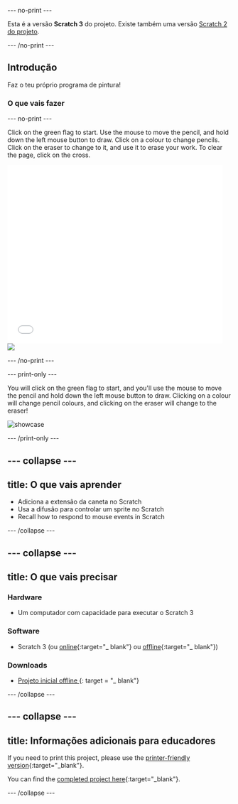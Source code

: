 \--- no-print \---

Esta é a versão **Scratch 3** do projeto. Existe também uma versão [Scratch 2 do projeto](https://projects.raspberrypi.org/en/projects/paint-box-scratch2).

\--- /no-print \---

## Introdução

Faz o teu próprio programa de pintura!

### O que vais fazer

\--- no-print \---

Click on the green flag to start. Use the mouse to move the pencil, and hold down the left mouse button to draw. Click on a colour to change pencils. Click on the eraser to change to it, and use it to erase your work. To clear the page, click on the cross.

<div class="scratch-preview">
  <iframe allowtransparency="true" width="485" height="402" src="//scratch.mit.edu/projects/embed/267243161/?autostart=false" frameborder="0" scrolling="no"></iframe>
  <img src="images/showcase.png">
</div>

\--- /no-print \---

\--- print-only \---

You will click on the green flag to start, and you'll use the mouse to move the pencil and hold down the left mouse button to draw. Clicking on a colour will change pencil colours, and clicking on the eraser will change to the eraser!

![showcase](images/showcase.png)

\--- /print-only \---

## \--- collapse \---

## title: O que vais aprender

+ Adiciona a extensão da caneta no Scratch
+ Usa a difusão para controlar um sprite no Scratch
+ Recall how to respond to mouse events in Scratch

\--- /collapse \---

## \--- collapse \---

## title: O que vais precisar

### Hardware

+ Um computador com capacidade para executar o Scratch 3

### Software

+ Scratch 3 (ou [online](http://rpf.io/scratchon){:target="_ blank"} ou [offline](http://rpf.io/scratchoff){:target="_ blank"})

### Downloads

+ [ Projeto inicial offline ](http://rpf.io/p/en/paint-box-go) {: target = "_ blank"}

\--- /collapse \---

## \--- collapse \---

## title: Informações adicionais para educadores

If you need to print this project, please use the [printer-friendly version](https://projects.raspberrypi.org/en/projects/paint-box/print){:target="_blank"}.

You can find the [completed project here](http://rpf.io/p/en/paint-box-get){:target="_blank"}.

\--- /collapse \---